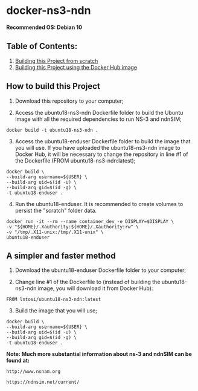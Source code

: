 docker-ns3-ndn
==============
**Recommended OS: Debian 10**

## Table of Contents:

1) [Building this Project from scratch](#how-to-build-this-project)
2) [Building this Project using the Docker Hub image](#a-simpler-and-faster-method)


## How to build this Project

1) Download this repository to your computer;

2) Access the ubuntu18-ns3-ndn Dockerfile folder to build the Ubuntu image with all the required dependencies to run NS-3 and ndnSIM;

```shell
docker build -t ubuntu18-ns3-ndn .
```

3) Access the ubuntu18-enduser Dockerfile folder to build the image that you will use. If you have uploaded the ubuntu18-ns3-ndn image to Docker Hub, it will be necessary to change the repository in line #1 of the Dockerfile (FROM ubuntu18-ns3-ndn:latest);

```shell
docker build \
--build-arg username=${USER} \
--build-arg uid=$(id -u) \
--build-arg gid=$(id -g) \
-t ubuntu18-enduser .
```

4) Run the ubuntu18-enduser. It is recommended to create volumes to persist the "scratch" folder data.

```shell
docker run -it --rm --name container_dev -e DISPLAY=$DISPLAY \
-v "${HOME}/.Xauthority:${HOME}/.Xauthority:rw" \
-v "/tmp/.X11-unix:/tmp/.X11-unix" \
ubuntu18-enduser
```

## A simpler and faster method

1) Download the ubuntu18-enduser Dockerfile folder to your computer;

2) Change line #1 of the Dockerfile to (instead of building the ubuntu18-ns3-ndn image, you will download it from Docker Hub):

`FROM lntosi/ubuntu18-ns3-ndn:latest`

3) Build the image that you will use;

```shell
docker build \
--build-arg username=${USER} \
--build-arg uid=$(id -u) \
--build-arg gid=$(id -g) \
-t ubuntu18-enduser .
```

**Note:  Much more substantial information about ns-3 and ndnSIM can be found at:**

`http://www.nsnam.org`

`https://ndnsim.net/current/`
